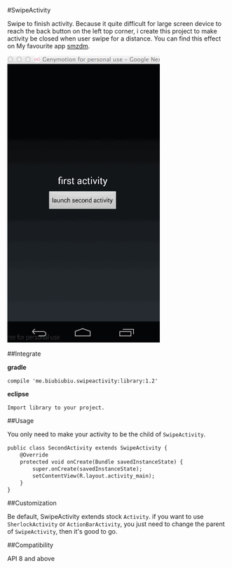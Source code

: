 #SwipeActivity

Swipe to finish activity. Because it quite difficult for large screen device to reach the back button on the left top corner, 
i create this project to make activity be closed when user swipe for a distance. You can find this effect on My favourite app [smzdm](https://play.google.com/store/apps/details?id=com.smzdm.client.android).

![](./slide2.gif)

##Integrate

**gradle**

    compile 'me.biubiubiu.swipeactivity:library:1.2'
    
**eclipse**

    Import library to your project.

##Usage

You only need to make your activity to be the child of `SwipeActivity`.
  
    public class SecondActivity extends SwipeActivity {
        @Override
        protected void onCreate(Bundle savedInstanceState) {
            super.onCreate(savedInstanceState);
            setContentView(R.layout.activity_main);
        }
    }
##Customization

Be default, SwipeActivity extends stock `Activity`. if you want to use `SherlockActivity` or `ActionBarActivity`, you just need to change the parent of `SwipeActivity`, then it's good to go.

##Compatibility

API 8 and above
